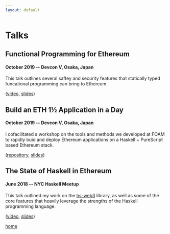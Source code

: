 ```yaml
---
layout: default
---
```


# Talks

## Functional Programming for Ethereum
#### October 2019 --  Devcon V, Osaka, Japan

This talk outlines several saftey and security features that statically typed funcational programming can bring to Ethereum.

([video](https://archive.devcon.org/archive/watch/5/functional-programming-for-ethereum/?playlist=Devcon%205&tab=YouTube), [slides](https://foam.slides.com/foam/functional-programming-for-ethereum))

## Build an ETH 1½ Application in a Day
#### October 2019 -- Devcon V, Osaka, Japan

I cofacilitated a workshop on the tools and methods we developed at FOAM to rapidly buid and deploy Ethereum applications on a Haskell + PureScript based Ethereum stack.

([repository](https://github.com/f-o-a-m/sample-nft-project), [slides](https://foam.slides.com/foam/full-stack-eth-app))

## The State of Haskell in Ethereum
#### June 2018 -- NYC Haskell Meetup

This talk outlined my work on the [hs-web3](https://github.com/airalab/hs-web3) library, as well as some of the core features that heavily leverage the strengths of the Haskell programming language.

([video](https://www.youtube.com/watch?v=p-t73EGlCMs), [slides](https://github.com/f-o-a-m/nyc-haskell-presentation))

[home](./)